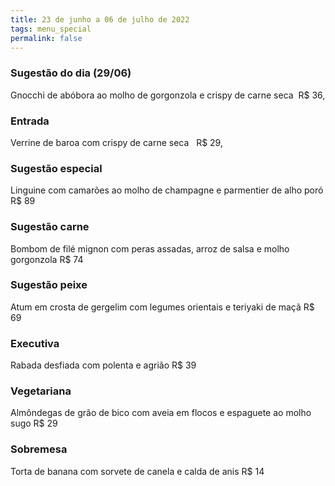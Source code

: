 ```yaml
---
title: 23 de junho a 06 de julho de 2022
tags: menu_special
permalink: false
---
```

### Sugestão do dia (29/06)

Gnocchi de abóbora ao molho de gorgonzola e crispy de carne seca  R$ 36,

### Entrada

Verrine de baroa com crispy de carne seca   R$ 29,

### Sugestão especial

Linguine com camarões ao molho de champagne e parmentier de alho poró R$ 89

### Sugestão carne

Bombom de filé mignon com peras assadas, arroz de salsa e molho gorgonzola R$ 74

### Sugestão peixe

Atum em crosta de gergelim com legumes orientais e teriyaki de maçã R$ 69

### Executiva

Rabada desfiada com polenta e agrião   R$ 39

### Vegetariana

Almôndegas de grão de bico com aveia em flocos e espaguete ao molho sugo  R$ 29

### Sobremesa

Torta de banana com sorvete de canela e calda de anis  R$ 14
